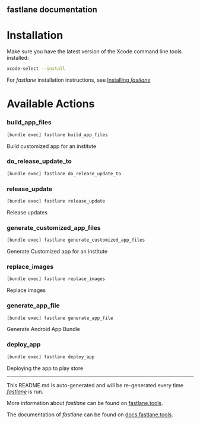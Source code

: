 fastlane documentation
----

# Installation

Make sure you have the latest version of the Xcode command line tools installed:

```sh
xcode-select --install
```

For _fastlane_ installation instructions, see [Installing _fastlane_](https://docs.fastlane.tools/#installing-fastlane)

# Available Actions

### build_app_files

```sh
[bundle exec] fastlane build_app_files
```

Build customized app for an institute

### do_release_update_to

```sh
[bundle exec] fastlane do_release_update_to
```



### release_update

```sh
[bundle exec] fastlane release_update
```

Release updates

### generate_customized_app_files

```sh
[bundle exec] fastlane generate_customized_app_files
```

Generate Customized app for an institute

### replace_images

```sh
[bundle exec] fastlane replace_images
```

Replace images

### generate_app_file

```sh
[bundle exec] fastlane generate_app_file
```

Generate Android App Bundle

### deploy_app

```sh
[bundle exec] fastlane deploy_app
```

Deploying the app to play store

----

This README.md is auto-generated and will be re-generated every time [_fastlane_](https://fastlane.tools) is run.

More information about _fastlane_ can be found on [fastlane.tools](https://fastlane.tools).

The documentation of _fastlane_ can be found on [docs.fastlane.tools](https://docs.fastlane.tools).
